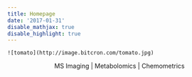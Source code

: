 ```yaml
---
title: Homepage
date: '2017-01-31'
disable_mathjax: true
disable_highlight: true
---
```


    ![tomato](http://image.bitcron.com/tomato.jpg)

<center>MS Imaging | Metabolomics | Chemometrics</center>

